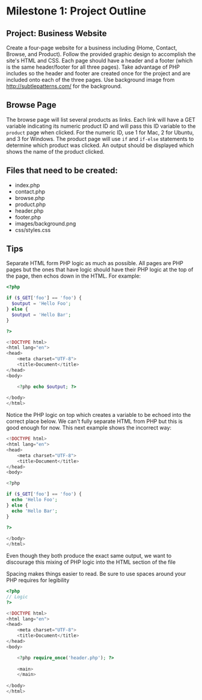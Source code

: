 # Milestone 1: Project Outline

## Project: Business Website
Create a four-page website for a business including (Home, Contact, Browse, and Product). Follow the provided graphic design to accomplish the site's HTML and CSS. Each page should have a header and a footer (which is the same header/footer for all three pages). Take advantage of PHP includes so the header and footer are created once for the project and are included onto each of the three pages. Use background image from http://subtlepatterns.com/ for the background. 

## Browse Page
The browse page will list several products as links. Each link will have a GET variable indicating its numeric product ID and will pass this ID variable to the `product` page when clicked. For the numeric ID, use 1 for Mac, 2 for Ubuntu, and 3 for Windows. The product page will use `if` and `if-else` statements to determine which product was clicked. An output should be displayed which shows the name of the product clicked.

## Files that need to be created:
- index.php
- contact.php
- browse.php
- product.php
- header.php
- footer.php
- images/background.png
- css/styles.css

## Tips

Separate HTML form PHP logic as much as possible. All pages are PHP pages but the ones that have logic should have their PHP logic at the top of the page, then echos down in the HTML. For example:

```php
<?php

if ($_GET['foo'] == 'foo') {
  $output = 'Hello Foo';
} else {
  $output = 'Hello Bar';
}

?>

<!DOCTYPE html>
<html lang="en">
<head>
	<meta charset="UTF-8">
	<title>Document</title>
</head>
<body>

	<?php echo $output; ?>
	
</body>
</html>
```

Notice the PHP logic on top which creates a variable to be echoed into the correct place below. We can't fully separate HTML from PHP but this is good enough for now. This next example shows the incorrect way:

```php
<!DOCTYPE html>
<html lang="en">
<head>
	<meta charset="UTF-8">
	<title>Document</title>
</head>
<body>

<?php

if ($_GET['foo'] == 'foo') {
  echo 'Hello Foo';
} else {
  echo 'Hello Bar';
}

?>
	
</body>
</html>
```

Even though they both produce the exact same output, we want to discourage this mixing of PHP logic into the HTML section of the file

Spacing makes things easier to read. Be sure to use spaces around your PHP requires for legibility

```php
<?php
// Logic
?>

<!DOCTYPE html>
<html lang="en">
<head>
	<meta charset="UTF-8">
	<title>Document</title>
</head>
<body>

	<?php require_once('header.php'); ?>
	
	<main>
	</main>
	
</body>
</html>
```

